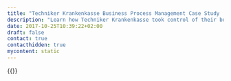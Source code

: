 ```yaml
---
title: "Techniker Krankenkasse Business Process Management Case Study | Camunda BPM"
description: "Learn how Techniker Krankenkasse took control of their business process automation and improved efficiency in their organization with Camunda. Camunda is the leader for workflow automation based on Java and BPMN 2.0."
date: 2017-10-25T10:39:22+02:00
draft: false
contact: true
contacthidden: true
mycontent: static
---
```

{{<case-study-single
company="Techniker Krankenkasse"
companydescription="Techniker Krankenkasse (TK) is one of Germany’s leading health insurers, providing comprehensive services, competent advice and high-quality service. TK has been voted 13 times in a row as 'Germany's best health insurance company' by Focus-Money. Energetic, reliable and always there to support - with a strong companion at your side it's easier to go through life. That applies particularly to health: The health insurance provided by TK is designed for all situations life encounters and provides advice on your well-being."
customerquote="With Camunda BPM we control order processes in our internal ordering system and orders to the IT of the TK. For this we rely on standards such as JEE, REST and React. Camunda BPM integrates seamlessly into these technologies. Due to the strengths in the Java environment, we can use Camunda BPM flexibly. Process models are easy to create with the Camunda Modeler and the first results are quickly implemented. - Karsten Thau, System Developer, Techniker Krankenkasse"
teaser="Controlling order processes in the internal ordering system"
usecase=""
videolink=""
logo="//images.ctfassets.net/vpidbgnakfvf/3Jh9HMRfIml6p7Jc5alPk5/a39d9ae2a2e254849e249985e3be3a9c/TK"
pdf=""
thumbnail="">}}